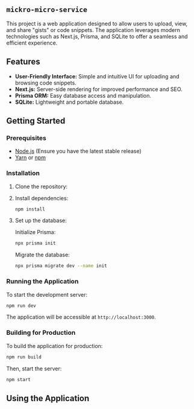 ## `mickro-micro-service` 

This project is a web application designed to allow users to upload, view, and share "gists" or code snippets. The application leverages modern technologies such as Next.js, Prisma, and SQLite to offer a seamless and efficient experience.

## Features

- **User-Friendly Interface:** Simple and intuitive UI for uploading and browsing code snippets.
- **Next.js:** Server-side rendering for improved performance and SEO.
- **Prisma ORM:** Easy database access and manipulation.
- **SQLite:** Lightweight and portable database.

## Getting Started

### Prerequisites

- [Node.js](https://nodejs.org/) (Ensure you have the latest stable release)
- [Yarn](https://yarnpkg.com/getting-started/install) or [npm](https://www.npmjs.com/get-npm)

### Installation

1. Clone the repository:

2. Install dependencies:

    ```sh
    npm install
    ```

3. Set up the database:

   Initialize Prisma:

    ```sh
    npx prisma init
    ```

   Migrate the database:

    ```sh
    npx prisma migrate dev --name init
    ```

### Running the Application

To start the development server:

```sh
npm run dev
```

The application will be accessible at `http://localhost:3000`.

### Building for Production

To build the application for production:

```sh
npm run build
```

Then, start the server:

```sh
npm start
```

## Using the Application

